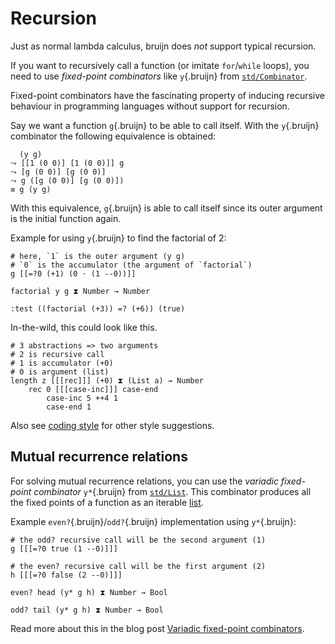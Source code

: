 # Recursion

Just as normal lambda calculus, bruijn does *not* support typical
recursion.

If you want to recursively call a function (or imitate `for`/`while`
loops), you need to use *fixed-point combinators* like `y`{.bruijn} from
[`std/Combinator`](/std/Combinator.bruijn.html).

Fixed-point combinators have the fascinating property of inducing
recursive behaviour in programming languages without support for
recursion.

Say we want a function `g`{.bruijn} to be able to call itself. With the
`y`{.bruijn} combinator the following equivalence is obtained:

``` bruijn
  (y g)
⤳ [[1 (0 0)] [1 (0 0)]] g
⤳ [g (0 0)] [g (0 0)]
⤳ g ([g (0 0)] [g (0 0)])
≡ g (y g)
```

With this equivalence, `g`{.bruijn} is able to call itself since its
outer argument is the initial function again.

Example for using `y`{.bruijn} to find the factorial of 2:

``` bruijn
# here, `1` is the outer argument (y g)
# `0` is the accumulator (the argument of `factorial`)
g [[=?0 (+1) (0 ⋅ (1 --0))]]

factorial y g ⧗ Number → Number

:test ((factorial (+3)) =? (+6)) (true)
```

In-the-wild, this could look like this.

``` bruijn
# 3 abstractions => two arguments
# 2 is recursive call
# 1 is accumulator (+0)
# 0 is argument (list)
length z [[[rec]]] (+0) ⧗ (List a) → Number
    rec 0 [[[case-inc]]] case-end
        case-inc 5 ++4 1
        case-end 1
```

Also see [coding style](style.md) for other style suggestions.

## Mutual recurrence relations

For solving mutual recurrence relations, you can use the *variadic
fixed-point combinator* `y*`{.bruijn} from
[`std/List`](/std/List.bruijn.html). This combinator produces all the
fixed points of a function as an iterable [list](data-structures.md).

Example `even?`{.bruijn}/`odd?`{.bruijn} implementation using
`y*`{.bruijn}:

``` bruijn
# the odd? recursive call will be the second argument (1)
g [[[=?0 true (1 --0)]]]

# the even? recursive call will be the first argument (2)
h [[[=?0 false (2 --0)]]]

even? head (y* g h) ⧗ Number → Bool

odd? tail (y* g h) ⧗ Number → Bool
```

Read more about this in the blog post [Variadic fixed-point
combinators](https://text.marvinborner.de/2023-06-18-15.html).
